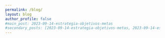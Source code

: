 ```yaml
---
permalink: /blog/
layout: blog
author_profile: false
#main_post: 2023-09-14-estrategia-objetivos-metas
#secondary_posts: [2023-09-14-estrategia-objetivos-metas, 2023-09-14-estrategia-objetivos-metas]
---
```

